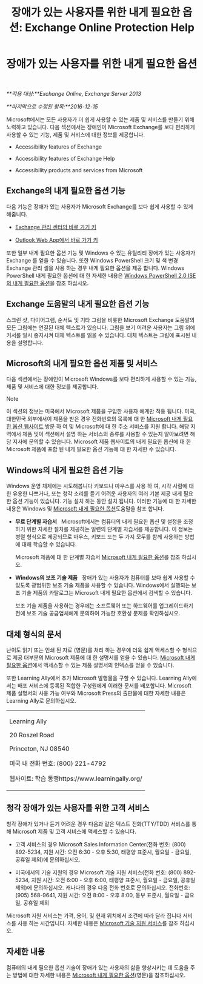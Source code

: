 ﻿---
title: '장애가 있는 사용자를 위한 내게 필요한 옵션: Exchange Online Protection Help'
TOCTitle: 장애가 있는 사용자를 위한 내게 필요한 옵션
ms:assetid: a7203ebd-ffac-4a8d-a2d0-6c8a61c8eeb8
ms:mtpsurl: https://technet.microsoft.com/ko-kr/library/JJ150559(v=EXCHG.150)
ms:contentKeyID: 50482332
ms.date: 05/23/2018
mtps_version: v=EXCHG.150
ms.translationtype: MT
---

# 장애가 있는 사용자를 위한 내게 필요한 옵션

 

_**적용 대상:**Exchange Online, Exchange Server 2013_

_**마지막으로 수정된 항목:**2016-12-15_

Microsoft에서는 모든 사용자가 더 쉽게 사용할 수 있는 제품 및 서비스를 만들기 위해 노력하고 있습니다. 다음 섹션에서는 장애인이 Microsoft Exchange를 보다 편리하게 사용할 수 있는 기능, 제품 및 서비스에 대한 정보를 제공합니다.

  - Accessibility features of Exchange

  - Accessibility features of Exchange Help

  - Accessibility products and services from Microsoft

## Exchange의 내게 필요한 옵션 기능

다음 기능은 장애가 있는 사용자가 Microsoft Exchange를 보다 쉽게 사용할 수 있게 해줍니다.

  - [Exchange 관리 센터의 바로 가기 키](https://technet.microsoft.com/ko-kr/library/jj150484\(v=exchg.150\))

  - [Outlook Web App에서 바로 가기 키](https://go.microsoft.com/fwlink/p/?linkid=268079)

또한 일부 내게 필요한 옵션 기능 및 Windows 수 있는 유틸리티 장애가 있는 사용자가 Exchange 를 얻을 수 있습니다. 또한 Windows PowerShell 크기 및 색 변경 Exchange 관리 셸을 사용 하는 경우 내게 필요한 옵션을 제공 합니다. Windows PowerShell 내게 필요한 옵션에 대 한 자세한 내용은 [Windows PowerShell 2.0 ISE의 내게 필요한 옵션](https://go.microsoft.com/fwlink/p/?linkid=258240)을 참조 하십시오.

## Exchange 도움말의 내게 필요한 옵션 기능

스크린 샷, 다이어그램, 순서도 및 기타 그림을 비롯한 Microsoft Exchange 도움말의 모든 그림에는 연결된 대체 텍스트가 있습니다. 그림을 보기 어려운 사용자는 그림 위에 커서를 일시 중지시켜 대체 텍스트를 읽을 수 있습니다. 대체 텍스트는 그림에 표시된 내용을 설명합니다.

## Microsoft의 내게 필요한 옵션 제품 및 서비스

다음 섹션에서는 장애인이 Microsoft Windows를 보다 편리하게 사용할 수 있는 기능, 제품 및 서비스에 대한 정보를 제공합니다.


> [!NOTE]
> 이 섹션의 정보는 미국에서 Microsoft 제품을 구입한 사용자 에게만 적용 됩니다. 미국, 대한민국 외부에서이 제품을 받은 경우 전화번호의 목록에 대 한 <A href="https://www.microsoft.com/enable">Microsoft 내게 필요한 옵션 웹사이트</A> 방문 하 여 및 Microsoft에 대 한 주소 서비스를 지원 합니다. 해당 지역에서 제품 및이 섹션에서 설명 하는 서비스의 종류를 사용할 수 있는지 알아보려면 해당 지사에 문의할 수 있습니다. Microsoft 제품 웹사이트의 내게 필요한 옵션에 대 한 Microsoft 제품에 포함 된 내게 필요한 옵션 기능에 대 한 자세한 수 있습니다.



## Windows의 내게 필요한 옵션 기능

Windows 운영 체제에는 시도해봅니다 키보드나 마우스를 사용 하 여, 시각 사람에 대 한 유용한 나쁘거나, 또는 청각 소리를 듣기 어려운 사용자의 여러 기본 제공 내게 필요한 옵션 기능이 있습니다. 기능 설치 하는 동안 설치 됩니다. 이러한 기능에 대 한 자세한 내용은 Windows 및 [Microsoft 내게 필요한 옵션](https://go.microsoft.com/fwlink/p/?linkid=18139)도움말을 참조 합니다.

  - **무료 단계별 자습서**   Microsoft에서는 컴퓨터의 내게 필요한 옵션 및 설정을 조정하기 위한 자세한 절차를 제공하는 일련의 단계별 자습서를 제공합니다. 이 정보는 병렬 형식으로 제공되므로 마우스, 키보드 또는 두 가지 모두를 함께 사용하는 방법에 대해 학습할 수 있습니다.
    
    Microsoft 제품에 대 한 단계별 자습서 [Microsoft 내게 필요한 옵션](https://go.microsoft.com/fwlink/p/?linkid=18139)를 참조 하십시오.

  - **Windows의 보조 기술 제품**   장애가 있는 사용자가 컴퓨터를 보다 쉽게 사용할 수 있도록 광범위한 보조 기술 제품을 사용할 수 있습니다. Windows에서 실행되는 보조 기술 제품의 카탈로그는 Microsoft 내게 필요한 옵션에서 검색할 수 있습니다.
    
    보조 기술 제품을 사용하는 경우에는 소프트웨어 또는 하드웨어를 업그레이드하기 전에 보조 기술 공급업체에게 문의하여 가능한 호환성 문제를 확인하십시오.

## 대체 형식의 문서

난이도 읽기 또는 인쇄 된 자료 (영문)를 처리 하는 경우에 더욱 쉽게 액세스할 수 형식으로 제공 대부분의 Microsoft 제품에 대 한 설명서를 얻을 수 있습니다. [Microsoft 내게 필요한 옵션](https://go.microsoft.com/fwlink/p/?linkid=18139)에서 액세스할 수 있는 제품 설명서의 인덱스를 얻을 수 있습니다.

또한 Learning Ally에서 추가 Microsoft 발행물을 구할 수 있습니다. Learning Ally에서는 배포 서비스에 등록된 적합한 구성원에게 이러한 문서를 배포합니다. Microsoft 제품 설명서의 사용 가능 여부와 Microsoft Press의 출판물에 대한 자세한 내용은 Learning Ally로 문의하십시오.


<table>
<colgroup>
<col style="width: 100%" />
</colgroup>
<tbody>
<tr class="odd">
<td><p>Learning Ally</p>
<p>20 Roszel Road</p>
<p>Princeton, NJ 08540</p>
<p>미국 내 전화 번호: (800) 221-4792</p>
<p>웹사이트: 학습 동맹https://www.learningally.org/</p></td>
</tr>
</tbody>
</table>


## 청각 장애가 있는 사용자를 위한 고객 서비스

청각 장애가 있거나 듣기 어려운 경우 다음과 같은 텍스트 전화(TTY/TDD) 서비스를 통해 Microsoft 제품 및 고객 서비스에 액세스할 수 있습니다.

  - 고객 서비스의 경우 Microsoft Sales Information Center(전화 번호: (800) 892-5234, 지원 시간: 오전 6:30 - 오후 5:30, 태평양 표준시, 월요일 - 금요일, 공휴일 제외)에 문의하십시오.

  - 미국에서의 기술 지원의 경우 Microsoft 기술 지원 서비스(전화 번호: (800) 892-5234, 지원 시간: 오전 6:00 - 오후 6:00, 태평양 표준시, 월요일 - 금요일, 공휴일 제외)에 문의하십시오. 캐나다의 경우 다음 전화 번호로 문의하십시오. 전화번호: (905) 568-9641, 지원 시간: 오전 8:00 - 오후 8:00, 동부 표준시, 월요일 - 금요일, 공휴일 제외

Microsoft 지원 서비스는 가격, 용어, 및 현재 위치에서 조건에 따라 달라 집니다 서비스를 사용 하는 시간입니다. 자세한 내용은 [Microsoft 기술 지원 서비스](https://go.microsoft.com/fwlink/p/?linkid=18142)를 참조 하십시오.

## 자세한 내용

컴퓨터의 내게 필요한 옵션 기술이 장애가 있는 사용자의 삶을 향상시키는 데 도움을 주는 방법에 대한 자세한 내용은 [Microsoft 내게 필요한 옵션](http://go.microsoft.com/fwlink/p/?linkid=18139)(영문)을 참조하십시오.

